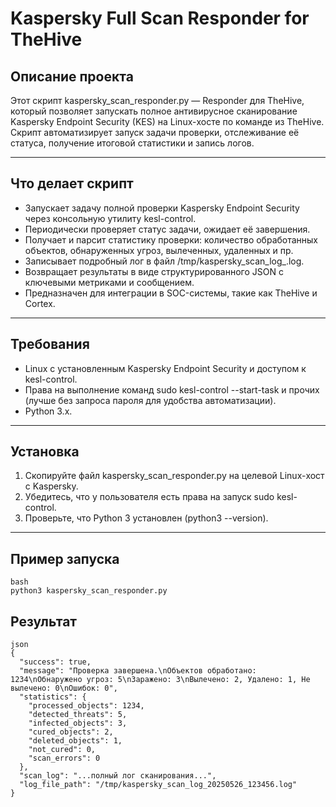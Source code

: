 # Kaspersky Full Scan Responder for TheHive

## Описание проекта

Этот скрипт kaspersky_scan_responder.py — Responder для TheHive, который позволяет запускать полное антивирусное сканирование Kaspersky Endpoint Security (KES) на Linux-хосте по команде из TheHive.  
Скрипт автоматизирует запуск задачи проверки, отслеживание её статуса, получение итоговой статистики и запись логов.

---

## Что делает скрипт

- Запускает задачу полной проверки Kaspersky Endpoint Security через консольную утилиту kesl-control.
- Периодически проверяет статус задачи, ожидает её завершения.
- Получает и парсит статистику проверки: количество обработанных объектов, обнаруженных угроз, вылеченных, удаленных и пр.
- Записывает подробный лог в файл /tmp/kaspersky_scan_log_<timestamp>.log.
- Возвращает результаты в виде структурированного JSON с ключевыми метриками и сообщением.
- Предназначен для интеграции в SOC-системы, такие как TheHive и Cortex.

---

## Требования

- Linux с установленным Kaspersky Endpoint Security и доступом к kesl-control.
- Права на выполнение команд sudo kesl-control --start-task и прочих (лучше без запроса пароля для удобства автоматизации).
- Python 3.x.

---

## Установка

1. Скопируйте файл kaspersky_scan_responder.py на целевой Linux-хост с Kaspersky.
2. Убедитесь, что у пользователя есть права на запуск sudo kesl-control.
3. Проверьте, что Python 3 установлен (python3 --version).

---

## Пример запуска

```
bash
python3 kaspersky_scan_responder.py
```

## Результат

```
json
{
  "success": true,
  "message": "Проверка завершена.\nОбъектов обработано: 1234\nОбнаружено угроз: 5\nЗаражено: 3\nВылечено: 2, Удалено: 1, Не вылечено: 0\nОшибок: 0",
  "statistics": {
    "processed_objects": 1234,
    "detected_threats": 5,
    "infected_objects": 3,
    "cured_objects": 2,
    "deleted_objects": 1,
    "not_cured": 0,
    "scan_errors": 0
  },
  "scan_log": "...полный лог сканирования...",
  "log_file_path": "/tmp/kaspersky_scan_log_20250526_123456.log"
}
```

